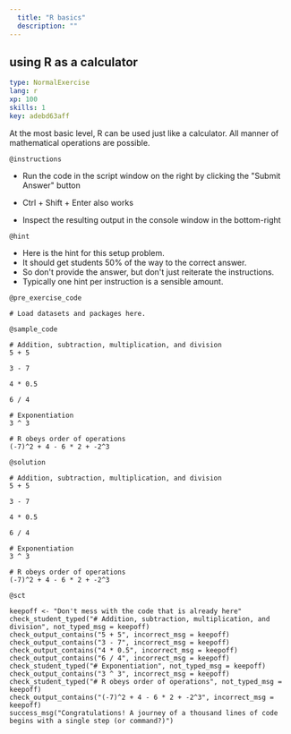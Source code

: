 ```yaml
---
  title: "R basics"
  description: ""
---
```


## using R as a calculator

```yaml
type: NormalExercise 
lang: r
xp: 100 
skills: 1
key: adebd63aff   
```


At the most basic level, R can be used just like a calculator.  All manner of mathematical operations are possible.


`@instructions`
- Run the code in the script window on the right by clicking the "Submit Answer" button 
- Ctrl + Shift + Enter also works

- Inspect the resulting output in the console window in the bottom-right

`@hint`
- Here is the hint for this setup problem. 
- It should get students 50% of the way to the correct answer.
- So don't provide the answer, but don't just reiterate the instructions.
- Typically one hint per instruction is a sensible amount.

`@pre_exercise_code`

```{r}
# Load datasets and packages here.
```

`@sample_code`

```{r}
# Addition, subtraction, multiplication, and division
5 + 5

3 - 7

4 * 0.5

6 / 4

# Exponentiation
3 ^ 3

# R obeys order of operations
(-7)^2 + 4 - 6 * 2 + -2^3
```

`@solution`

```{r}
# Addition, subtraction, multiplication, and division
5 + 5

3 - 7

4 * 0.5

6 / 4

# Exponentiation
3 ^ 3

# R obeys order of operations
(-7)^2 + 4 - 6 * 2 + -2^3
```

`@sct`

```{r}
keepoff <- "Don't mess with the code that is already here"
check_student_typed("# Addition, subtraction, multiplication, and division", not_typed_msg = keepoff)
check_output_contains("5 + 5", incorrect_msg = keepoff)
check_output_contains("3 - 7", incorrect_msg = keepoff)
check_output_contains("4 * 0.5", incorrect_msg = keepoff)
check_output_contains("6 / 4", incorrect_msg = keepoff)
check_student_typed("# Exponentiation", not_typed_msg = keepoff)
check_output_contains("3 ^ 3", incorrect_msg = keepoff)
check_student_typed("# R obeys order of operations", not_typed_msg = keepoff)
check_output_contains("(-7)^2 + 4 - 6 * 2 + -2^3", incorrect_msg = keepoff)
success_msg("Congratulations! A journey of a thousand lines of code begins with a single step (or command?)")
```

